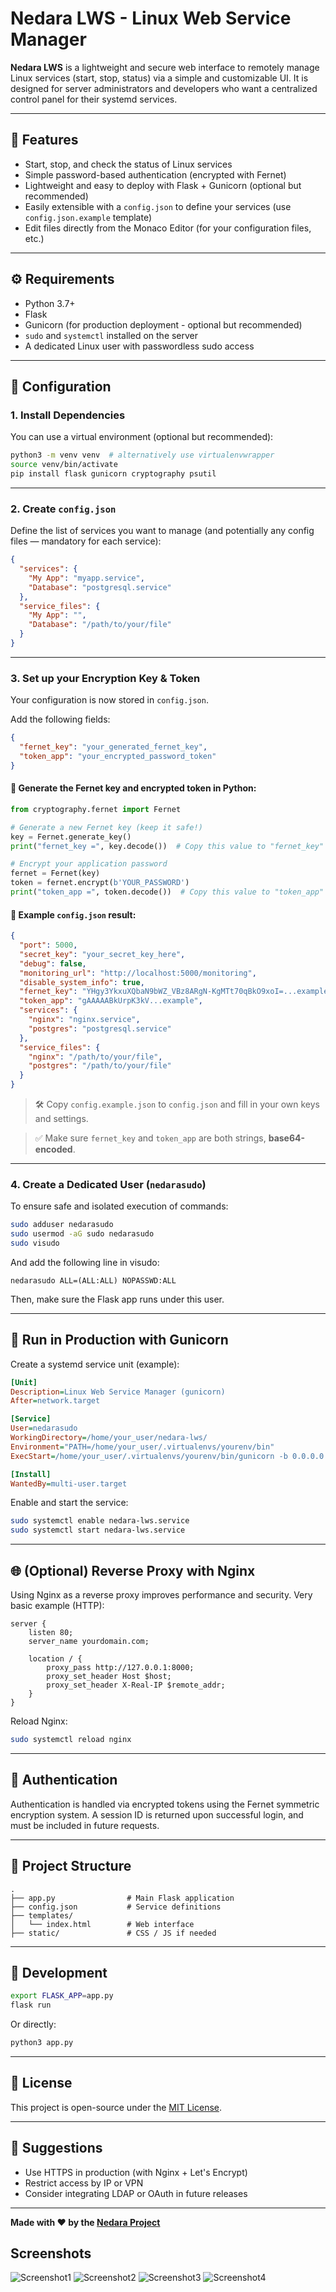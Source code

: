 # Nedara LWS - Linux Web Service Manager

**Nedara LWS** is a lightweight and secure web interface to remotely manage Linux services (start, stop, status) via a simple and customizable UI. It is designed for server administrators and developers who want a centralized control panel for their systemd services.

---

## 🚀 Features

- Start, stop, and check the status of Linux services
- Simple password-based authentication (encrypted with Fernet)
- Lightweight and easy to deploy with Flask + Gunicorn (optional but recommended)
- Easily extensible with a `config.json` to define your services (use `config.json.example` template)
- Edit files directly from the Monaco Editor (for your configuration files, etc.)

---

## ⚙️ Requirements

- Python 3.7+
- Flask
- Gunicorn (for production deployment - optional but recommended)
- `sudo` and `systemctl` installed on the server
- A dedicated Linux user with passwordless sudo access

---

## 🔧 Configuration

### 1. Install Dependencies

You can use a virtual environment (optional but recommended):

```bash
python3 -m venv venv  # alternatively use virtualenvwrapper
source venv/bin/activate
pip install flask gunicorn cryptography psutil
```

---

### 2. Create `config.json`

Define the list of services you want to manage (and potentially any config files — mandatory for each service):

```json
{
  "services": {
    "My App": "myapp.service",
    "Database": "postgresql.service"
  },
  "service_files": {
    "My App": "",
    "Database": "/path/to/your/file"
  }
}
```

---

### 3. Set up your Encryption Key & Token

Your configuration is now stored in `config.json`.

Add the following fields:

```json
{
  "fernet_key": "your_generated_fernet_key",
  "token_app": "your_encrypted_password_token"
}
```

#### 🔐 Generate the Fernet key and encrypted token in Python:

```python
from cryptography.fernet import Fernet

# Generate a new Fernet key (keep it safe!)
key = Fernet.generate_key()
print("fernet_key =", key.decode())  # Copy this value to "fernet_key" in config.json

# Encrypt your application password
fernet = Fernet(key)
token = fernet.encrypt(b'YOUR_PASSWORD')
print("token_app =", token.decode())  # Copy this value to "token_app" in config.json
```

#### 📝 Example `config.json` result:

```json
{
  "port": 5000,
  "secret_key": "your_secret_key_here",
  "debug": false,
  "monitoring_url": "http://localhost:5000/monitoring",
  "disable_system_info": true,
  "fernet_key": "YHgy3YkxuXQbaN9bWZ_VBz8ARgN-KgMTt70qBkO9xoI=...example",
  "token_app": "gAAAAABkUrpK3kV...example",
  "services": {
    "nginx": "nginx.service",
    "postgres": "postgresql.service"
  },
  "service_files": {
    "nginx": "/path/to/your/file",
    "postgres": "/path/to/your/file"
  }
}
```

> 🛠️ Copy `config.example.json` to `config.json` and fill in your own keys and settings.

> ✅ Make sure `fernet_key` and `token_app` are both strings, **base64-encoded**.

---

### 4. Create a Dedicated User (`nedarasudo`)

To ensure safe and isolated execution of commands:

```bash
sudo adduser nedarasudo
sudo usermod -aG sudo nedarasudo
sudo visudo
```

And add the following line in visudo:

```
nedarasudo ALL=(ALL:ALL) NOPASSWD:ALL
```

Then, make sure the Flask app runs under this user.

---

## 🚀 Run in Production with Gunicorn

Create a systemd service unit (example):

```ini
[Unit]
Description=Linux Web Service Manager (gunicorn)
After=network.target

[Service]
User=nedarasudo
WorkingDirectory=/home/your_user/nedara-lws/
Environment="PATH=/home/your_user/.virtualenvs/yourenv/bin"
ExecStart=/home/your_user/.virtualenvs/yourenv/bin/gunicorn -b 0.0.0.0:8000 -w 1 app:app

[Install]
WantedBy=multi-user.target
```

Enable and start the service:

```bash
sudo systemctl enable nedara-lws.service
sudo systemctl start nedara-lws.service
```

---

## 🌐 (Optional) Reverse Proxy with Nginx

Using Nginx as a reverse proxy improves performance and security. Very basic example (HTTP):

```nginx
server {
    listen 80;
    server_name yourdomain.com;

    location / {
        proxy_pass http://127.0.0.1:8000;
        proxy_set_header Host $host;
        proxy_set_header X-Real-IP $remote_addr;
    }
}
```

Reload Nginx:

```bash
sudo systemctl reload nginx
```

---

## 🔐 Authentication

Authentication is handled via encrypted tokens using the Fernet symmetric encryption system. A session ID is returned upon successful login, and must be included in future requests.

---

## 📁 Project Structure

```
.
├── app.py                # Main Flask application
├── config.json           # Service definitions
├── templates/
│   └── index.html        # Web interface
├── static/               # CSS / JS if needed
```

---

## 🧪 Development

```bash
export FLASK_APP=app.py
flask run
```

Or directly:

```bash
python3 app.py
```

---

## 📝 License

This project is open-source under the [MIT License](LICENSE).

---

## 💬 Suggestions

- Use HTTPS in production (with Nginx + Let's Encrypt)
- Restrict access by IP or VPN
- Consider integrating LDAP or OAuth in future releases

---

**Made with ❤️ by the [Nedara Project](https://github.com/Nedara-Project)**
## Screenshots

![Screenshot1](./demo/demo1.png)
![Screenshot2](./demo/demo2.png)
![Screenshot3](./demo/demo3.png)
![Screenshot4](./demo/demo4.png)
